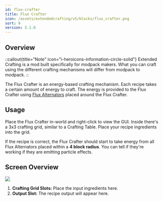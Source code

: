 ```yaml
---
id: flux-crafter
title: Flux Crafter
icon: /assets/extendedcrafting/v5/blocks/flux_crafter.png
sort: 9
version: 5.1.0
---
```


## Overview

::callout{title="Note" icon="i-heroicons-information-circle-solid"}
Extended Crafting is a mod built specifically for modpack makers. What you can craft using the different crafting mechanisms will differ from modpack to modpack.
::

The Flux Crafter is an energy-based crafting mechanism. Each recipe takes a certain amount of energy to craft. The energy is provided to the Flux Crafter using [Flux Alternators](flux-alternator.md) placed around the Flux Crafter.

## Usage

Place the Flux Crafter in-world and right-click to view the GUI. Inside there's a 3x3 crafting grid, similar to a Crafting Table. Place your recipe ingredients into the grid.

If the recipe is correct, the Flux Crafter should start to take energy from all Flux Alternators placed within a **4 block radius**. You can tell if they're working if they are emitting particle effects.

## Screen Overview

![](/assets/extendedcrafting/v5/screens/flux_crafter_screen.png)

1. **Crafting Grid Slots:** Place the input ingredients here.
2. **Output Slot:** The recipe output will appear here.
